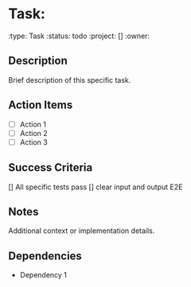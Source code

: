 # Task:
:type: Task
:status: todo
:project: []
:owner: 

## Description
Brief description of this specific task.

## Action Items
- [ ] Action 1
- [ ] Action 2
- [ ] Action 3

## Success Criteria
[] All specific tests pass
[] clear input and output E2E

## Notes
Additional context or implementation details.

## Dependencies
- Dependency 1 